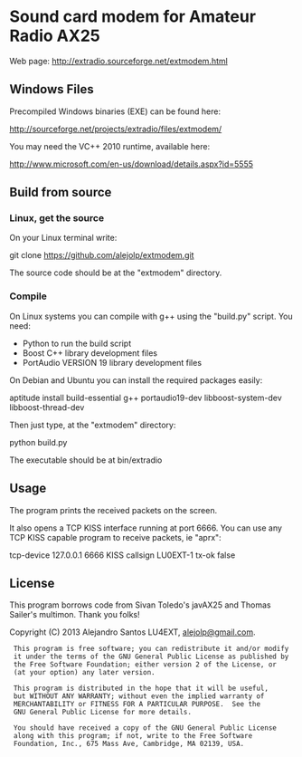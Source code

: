 
Sound card modem for Amateur Radio AX25
=================================================

Web page:  http://extradio.sourceforge.net/extmodem.html


Windows Files
-------------

Precompiled Windows binaries (EXE) can be found here:

  http://sourceforge.net/projects/extradio/files/extmodem/

You may need the VC++ 2010 runtime, available here:

  http://www.microsoft.com/en-us/download/details.aspx?id=5555

Build from source
-----------------

### Linux, get the source

On your Linux terminal write:

  git clone https://github.com/alejolp/extmodem.git

The source code should be at the "extmodem" directory.

### Compile

On Linux systems you can compile with g++ using the "build.py" script. You need:

 - Python to run the build script
 - Boost C++ library development files
 - PortAudio VERSION 19 library development files

On Debian and Ubuntu you can install the required packages easily:

  aptitude install build-essential g++ portaudio19-dev libboost-system-dev libboost-thread-dev

Then just type, at the "extmodem" directory:

  python build.py

The executable should be at bin/extradio

Usage
-----

The program prints the received packets on the screen.

It also opens a TCP KISS interface running at port 6666. You can use any TCP KISS capable program
to receive packets, ie "aprx":

  <interface>
    tcp-device 127.0.0.1 6666 KISS
    callsign LU0EXT-1
    tx-ok false
  </interface>


License
-------

This program borrows code from Sivan Toledo's javAX25 and Thomas Sailer's multimon. Thank you folks!

Copyright (C) 2013 Alejandro Santos LU4EXT, alejolp@gmail.com.

     This program is free software; you can redistribute it and/or modify
     it under the terms of the GNU General Public License as published by
     the Free Software Foundation; either version 2 of the License, or
     (at your option) any later version.

     This program is distributed in the hope that it will be useful,
     but WITHOUT ANY WARRANTY; without even the implied warranty of
     MERCHANTABILITY or FITNESS FOR A PARTICULAR PURPOSE.  See the
     GNU General Public License for more details.

     You should have received a copy of the GNU General Public License
     along with this program; if not, write to the Free Software
     Foundation, Inc., 675 Mass Ave, Cambridge, MA 02139, USA.

